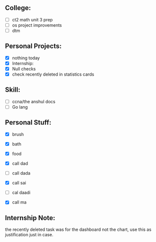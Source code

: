 ## College:
- [ ] ct2 math unit 3 prep
- [ ] os project improvements
- [ ] dtm 
## Personal Projects:


- [x] nothing today
- [x] Internship: 
- [x] Null checks
- [x] check recently deleted in statistics cards

## Skill:
- [ ] ccna/the anshul docs
- [ ] Go lang
## Personal Stuff:
- [x] brush 
- [x] bath
- [x] food
- [x] call dad
- [ ] call dada
- [x] call sai
- [ ] cal daadi
- [x] call ma


## Internship Note:
the recently deleted task was for the dashboard not the chart, use this as justification just in case.